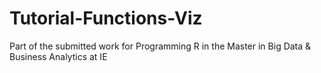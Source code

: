 # Tutorial-Functions-Viz
Part of the submitted work for Programming R in the Master in Big Data &amp; Business Analytics at IE

